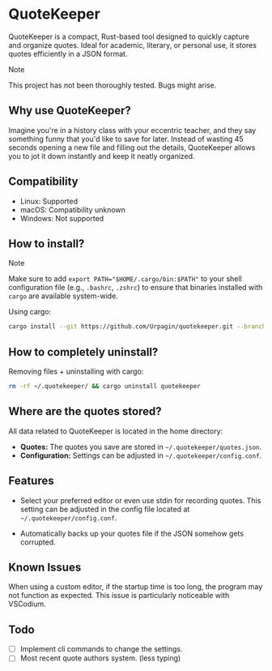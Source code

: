 # QuoteKeeper

QuoteKeeper is a compact, Rust-based tool designed to quickly capture and organize quotes. Ideal for academic, literary, or personal use, it stores quotes efficiently in a JSON format.

> [!NOTE]
> This project has not been thoroughly tested. Bugs might arise.

## Why use QuoteKeeper?

Imagine you're in a history class with your eccentric teacher, and they say something funny that you'd like to save for later. Instead of wasting 45 seconds opening a new file and filling out the details, QuoteKeeper allows you to jot it down instantly and keep it neatly organized.

## Compatibility

- Linux: Supported
- macOS: Compatibility unknown
- Windows: Not supported


## How to install?


> [!NOTE]
> Make sure to add `export PATH="$HOME/.cargo/bin:$PATH"` to your shell configuration file (e.g., `.bashrc`, `.zshrc`) to ensure that binaries installed with `cargo` are available system-wide.

Using cargo:
```bash
cargo install --git https://github.com/Urpagin/quotekeeper.git --branch master
```

## How to completely uninstall?

Removing files + uninstalling with cargo:

```bash
rm -rf ~/.quotekeeper/ && cargo uninstall quotekeeper
```
## Where are the quotes stored?

All data related to QuoteKeeper is located in the home directory:

- **Quotes:** The quotes you save are stored in `~/.quotekeeper/quotes.json`.
- **Configuration:** Settings can be adjusted in `~/.quotekeeper/config.conf`.

## Features

- Select your preferred editor or even use stdin for recording quotes. This setting can be adjusted in the config file located at `~/.quotekeeper/config.conf`.

- Automatically backs up your quotes file if the JSON somehow gets corrupted.


## Known Issues

When using a custom editor, if the startup time is too long, the program may not function as expected. This issue is particularly noticeable with VSCodium.

## Todo

- [ ] Implement cli commands to change the settings.
- [ ] Most recent quote authors system. (less typing)
